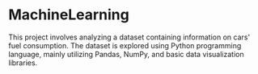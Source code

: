 # MachineLearning 
This project involves analyzing a dataset containing information on cars' fuel consumption. The dataset is explored using Python programming language, mainly utilizing Pandas, NumPy, and basic data visualization libraries.
